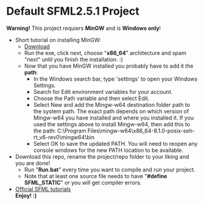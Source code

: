 # Default SFML2.5.1 Project
**Warning!** This project requiers **MinGW** and is **Windows only**!<br/>
- Short tutorial on installing MinGW:
  - [Download](https://bit.ly/3wSMkdH)
  - Run the exe, click next, choose "**x86_64**" architecture and spam "next" until you finish the installation. :)
  - Now that you have MinGW installed you probably have to add it the **path**:<br/>
    - In the Windows search bar, type 'settings' to open your Windows Settings.<br/>
    - Search for Edit environment variables for your account.<br/>
    - Choose the Path variable and then select Edit.<br/>
    - Select New and add the Mingw-w64 destination folder path to the system path. The exact path depends on which version of Mingw-w64 you have installed and where you installed it. If you used the settings above to install Mingw-w64, then add this to the path: C:\Program Files\mingw-w64\x86_64-8.1.0-posix-seh-rt_v6-rev0\mingw64\bin<br/>
    - Select OK to save the updated PATH. You will need to reopen any console windows for the new PATH location to be available.
- Download this repo, rename the project/repo folder to your liking and you are done!<br/>
  - Run "**Run.bat**" every time you want to compile and run your project.<br/>
  - Note that at least one source file needs to have "**#define SFML_STATIC**" or you will get compiler errors.<br/>
- [Official SFML tutorials](https://www.sfml-dev.org/tutorials/2.5/)<br/>
**Enjoy! :)**
